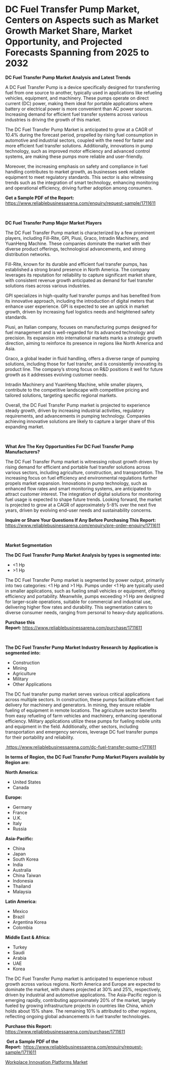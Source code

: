 <p><h1>DC Fuel Transfer Pump Market, Centers on Aspects such as Market Growth Market Share, Market Opportunity, and Projected Forecasts Spanning from 2025 to 2032</h1></p><p><strong>DC Fuel Transfer Pump Market Analysis and Latest Trends</strong></p>
<p><p>A DC Fuel Transfer Pump is a device specifically designed for transferring fuel from one source to another, typically used in applications like refueling vehicles, equipment, and machinery. These pumps operate on direct current (DC) power, making them ideal for portable applications where battery or electrical power is more convenient than AC power sources. Increasing demand for efficient fuel transfer systems across various industries is driving the growth of this market.</p><p>The DC Fuel Transfer Pump Market is anticipated to grow at a CAGR of 10.4% during the forecast period, propelled by rising fuel consumption in automotive and industrial sectors, coupled with the need for faster and more efficient fuel transfer solutions. Additionally, innovations in pump technology, such as improved motor efficiency and advanced control systems, are making these pumps more reliable and user-friendly. </p><p>Moreover, the increasing emphasis on safety and compliance in fuel handling contributes to market growth, as businesses seek reliable equipment to meet regulatory standards. This sector is also witnessing trends such as the integration of smart technology, enhancing monitoring and operational efficiency, driving further adoption among consumers.</p></p>
<p><strong>Get a Sample PDF of the Report:&nbsp;</strong> <a href="https://www.reliablebusinessarena.com/enquiry/request-sample/1711611?utm_campaign=1932&utm_medium=2&utm_source=Github&utm_content=ia&utm_term=11012025&utm_id=dc-fuel-transfer-pump">https://www.reliablebusinessarena.com/enquiry/request-sample/1711611</a></p>
<p>&nbsp;</p>
<p><strong>DC Fuel Transfer Pump Major Market Players</strong></p>
<p><p>The DC Fuel Transfer Pump market is characterized by a few prominent players, including Fill-Rite, GPI, Piusi, Graco, Intradin Machinery, and YuanHeng Machine. These companies dominate the market with their diverse product offerings, technological advancements, and strong distribution networks. </p><p>Fill-Rite, known for its durable and efficient fuel transfer pumps, has established a strong brand presence in North America. The company leverages its reputation for reliability to capture significant market share, with consistent revenue growth anticipated as demand for fuel transfer solutions rises across various industries.</p><p>GPI specializes in high-quality fuel transfer pumps and has benefited from its innovative approach, including the introduction of digital meters that enhance user experience. GPI is expected to see an uptick in market growth, driven by increasing fuel logistics needs and heightened safety standards.</p><p>Piusi, an Italian company, focuses on manufacturing pumps designed for fuel management and is well-regarded for its advanced technology and precision. Its expansion into international markets marks a strategic growth direction, aiming to reinforce its presence in regions like North America and Asia.</p><p>Graco, a global leader in fluid handling, offers a diverse range of pumping solutions, including those for fuel transfer, and is consistently innovating its product line. The company’s strong focus on R&D positions it well for future growth as it addresses evolving customer needs.</p><p>Intradin Machinery and YuanHeng Machine, while smaller players, contribute to the competitive landscape with competitive pricing and tailored solutions, targeting specific regional markets.</p><p>Overall, the DC Fuel Transfer Pump market is projected to experience steady growth, driven by increasing industrial activities, regulatory requirements, and advancements in pumping technology. Companies achieving innovative solutions are likely to capture a larger share of this expanding market.</p></p>
<p>&nbsp;</p>
<p><strong>What Are The Key Opportunities For DC Fuel Transfer Pump Manufacturers?</strong></p>
<p><p>The DC Fuel Transfer Pump market is witnessing robust growth driven by rising demand for efficient and portable fuel transfer solutions across various sectors, including agriculture, construction, and transportation. The increasing focus on fuel efficiency and environmental regulations further propels market expansion. Innovations in pump technology, such as enhanced flow rates and smart monitoring systems, are anticipated to attract customer interest. The integration of digital solutions for monitoring fuel usage is expected to shape future trends. Looking forward, the market is projected to grow at a CAGR of approximately 5-8% over the next five years, driven by evolving end-user needs and sustainability concerns.</p></p>
<p><strong>Inquire or Share Your Questions If Any Before Purchasing This Report:</strong> <a href="https://www.reliablebusinessarena.com/enquiry/pre-order-enquiry/1711611?utm_campaign=1932&utm_medium=2&utm_source=Github&utm_content=ia&utm_term=11012025&utm_id=dc-fuel-transfer-pump">https://www.reliablebusinessarena.com/enquiry/pre-order-enquiry/1711611</a></p>
<p>&nbsp;</p>
<p><strong>Market Segmentation</strong></p>
<p><strong>The DC Fuel Transfer Pump Market Analysis by types is segmented into:</strong></p>
<p><ul><li><1 Hp</li><li>>1 Hp</li></ul></p>
<p><p>The DC Fuel Transfer Pump market is segmented by power output, primarily into two categories: <1 Hp and >1 Hp. Pumps under <1 Hp are typically used in smaller applications, such as fueling small vehicles or equipment, offering efficiency and portability. Meanwhile, pumps exceeding >1 Hp are designed for larger-scale operations, suitable for commercial and industrial use, delivering higher flow rates and durability. This segmentation caters to diverse consumer needs, ranging from personal to heavy-duty applications.</p></p>
<p><strong>Purchase this Report:&nbsp;</strong><a href="https://www.reliablebusinessarena.com/purchase/1711611?utm_campaign=1932&utm_medium=2&utm_source=Github&utm_content=ia&utm_term=11012025&utm_id=dc-fuel-transfer-pump">https://www.reliablebusinessarena.com/purchase/1711611</a></p>
<p>&nbsp;</p>
<p><strong>The DC Fuel Transfer Pump Market Industry Research by Application is segmented into:</strong></p>
<p><ul><li>Construction</li><li>Mining</li><li>Agriculture</li><li>Military</li><li>Other Applications</li></ul></p>
<p><p>The DC fuel transfer pump market serves various critical applications across multiple sectors. In construction, these pumps facilitate efficient fuel delivery for machinery and generators. In mining, they ensure reliable fueling of equipment in remote locations. The agriculture sector benefits from easy refueling of farm vehicles and machinery, enhancing operational efficiency. Military applications utilize these pumps for fueling mobile units and equipment in the field. Additionally, other sectors, including transportation and emergency services, leverage DC fuel transfer pumps for their portability and reliability.</p></p>
<p><a href="https://www.reliablebusinessarena.com/dc-fuel-transfer-pump-r1711611?utm_campaign=1932&utm_medium=2&utm_source=Github&utm_content=ia&utm_term=11012025&utm_id=dc-fuel-transfer-pump">&nbsp;https://www.reliablebusinessarena.com/dc-fuel-transfer-pump-r1711611</a></p>
<p><strong>In terms of Region, the DC Fuel Transfer Pump Market Players available by Region are:</strong></p>
<p>
    <p> <strong> North America: </strong>
        <ul>
            <li>United States</li>
            <li>Canada</li>
        </ul>
        </p> 
    <p> <strong> Europe: </strong>
        <ul>
            <li>Germany</li>
            <li>France</li>
            <li>U.K.</li>
            <li>Italy</li>
            <li>Russia</li>
        </ul>
        </p> 
    <p> <strong> Asia-Pacific: </strong>
        <ul>
            <li>China</li>
            <li>Japan</li>
            <li>South Korea</li>
            <li>India</li>
            <li>Australia</li>
            <li>China Taiwan</li>
            <li>Indonesia</li>
            <li>Thailand</li>
            <li>Malaysia</li>
        </ul>
        </p> 
    <p> <strong> Latin America: </strong>
        <ul>
            <li>Mexico</li>
            <li>Brazil</li>
            <li>Argentina Korea</li>
            <li>Colombia</li>
        </ul>
        </p> 
    <p> <strong> Middle East & Africa: </strong>
        <ul>
            <li>Turkey</li>
            <li>Saudi</li>
            <li>Arabia</li>
            <li>UAE</li>
            <li>Korea</li>
        </ul>
    </p>
    </p>
<p><p>The DC Fuel Transfer Pump market is anticipated to experience robust growth across various regions. North America and Europe are expected to dominate the market, with shares projected at 30% and 25%, respectively, driven by industrial and automotive applications. The Asia-Pacific region is emerging rapidly, contributing approximately 20% of the market, largely fueled by growing infrastructure projects in countries like China, which holds about 15% share. The remaining 10% is attributed to other regions, reflecting ongoing global advancements in fuel transfer technologies.</p></p>
<p><strong>Purchase this Report: </strong><a href="https://www.reliablebusinessarena.com/purchase/1711611?utm_campaign=1932&utm_medium=2&utm_source=Github&utm_content=ia&utm_term=11012025&utm_id=dc-fuel-transfer-pump">https://www.reliablebusinessarena.com/purchase/1711611</a></p>
<p>&nbsp;<strong>Get a Sample PDF of the Report:&nbsp;&nbsp;</strong><a href="https://www.reliablebusinessarena.com/enquiry/request-sample/1711611?utm_campaign=1932&utm_medium=2&utm_source=Github&utm_content=ia&utm_term=11012025&utm_id=dc-fuel-transfer-pump">https://www.reliablebusinessarena.com/enquiry/request-sample/1711611</a></p>
<p><strong></strong></p>
<p><p><a href="https://github.com/luckyshygirl/Market-Research-Report-List-7/blob/main/workplace-innovation-platforms-market.md?utm_campaign=1932&utm_medium=2&utm_source=Github&utm_content=ia&utm_term=11012025&utm_id=dc-fuel-transfer-pump">Workplace Innovation Platforms Market</a></p></p>